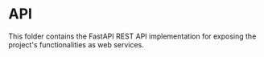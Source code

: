 # API

This folder contains the FastAPI REST API implementation for exposing the project's functionalities as web services.
